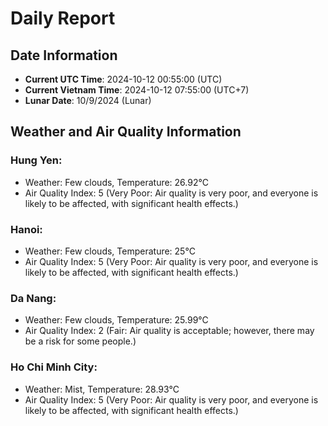 # Daily Report
## Date Information
- **Current UTC Time**: 2024-10-12 00:55:00 (UTC)
- **Current Vietnam Time**: 2024-10-12 07:55:00 (UTC+7)
- **Lunar Date**: 10/9/2024 (Lunar)

## Weather and Air Quality Information

### Hung Yen:
- Weather: Few clouds, Temperature: 26.92°C
- Air Quality Index: 5 (Very Poor: Air quality is very poor, and everyone is likely to be affected, with significant health effects.)

### Hanoi:
- Weather: Few clouds, Temperature: 25°C
- Air Quality Index: 5 (Very Poor: Air quality is very poor, and everyone is likely to be affected, with significant health effects.)

### Da Nang:
- Weather: Few clouds, Temperature: 25.99°C
- Air Quality Index: 2 (Fair: Air quality is acceptable; however, there may be a risk for some people.)

### Ho Chi Minh City:
- Weather: Mist, Temperature: 28.93°C
- Air Quality Index: 5 (Very Poor: Air quality is very poor, and everyone is likely to be affected, with significant health effects.)
